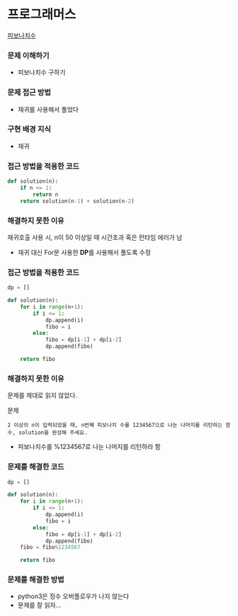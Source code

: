 # 프로그래머스
[피보나치수](https://school.programmers.co.kr/learn/courses/30/lessons/12945?itm_content=course14743)

### 문제 이해하기
- 피보나치수 구하기

### 문제 접근 방법
- 재귀를 사용해서 풀었다

### 구현 배경 지식
- 재귀

### 접근 방법을 적용한 코드
```python
def solution(n):
    if n <= 1:
        return n
    return solution(n-1) + solution(n-2)
```

### 해결하지 못한 이유
재귀호출 사용 시, n이 50 이상일 때 시간초과 혹은 런타임 에러가 남
- 재귀 대신 For문 사용한 **DP**를 사용해서 풀도록 수정


### 접근 방법을 적용한 코드
```python
dp = []

def solution(n):
    for i in range(n+1):
        if i <= 1:
            dp.append(i)
            fibo = i
        else:
            fibo = dp[i-1] + dp[i-2]
            dp.append(fibo)

    return fibo
```
### 해결하지 못한 이유
문제를 제대로 읽지 않았다.

문제
```
2 이상의 n이 입력되었을 때, n번째 피보나치 수를 1234567으로 나눈 나머지를 리턴하는 함수, solution을 완성해 주세요.
```
- 피보나치수를 %1234567로 나눈 나머지를 리턴하라 함


### 문제를 해결한 코드
```python
dp = []

def solution(n):
    for i in range(n+1):
        if i <= 1:
            dp.append(i)
            fibo = i
        else:
            fibo = dp[i-1] + dp[i-2]
            dp.append(fibo)
    fibo = fibo%1234567

    return fibo

```

### 문제를 해결한 방법
- python3은 정수 오버플로우가 나지 않는다
- 문제를 잘 읽자...
